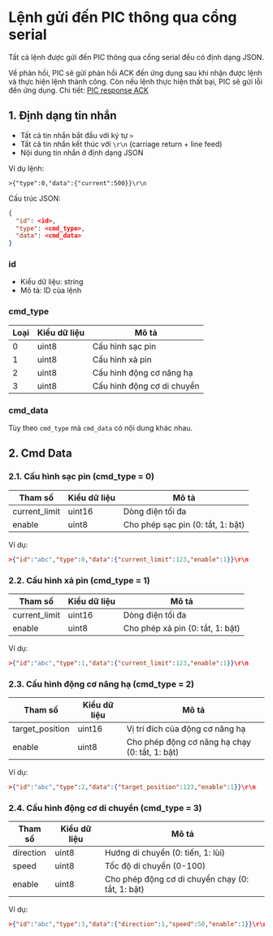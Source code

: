 # Lệnh gửi đến PIC thông qua cổng serial

Tất cả lệnh được gửi đến PIC thông qua cổng serial đều có định dạng JSON.

Về phản hồi, PIC sẽ gửi phản hồi ACK đến ứng dụng sau khi nhận được lệnh và thực hiện lệnh thành công. Còn nếu lệnh thực hiện thất bại, PIC sẽ gửi lỗi đến ứng dụng.
Chi tiết: [PIC response ACK](pic_response.md#3-phản-hồi-ack)

## 1. Định dạng tin nhắn

- Tất cả tin nhắn bắt đầu với ký tự `>`
- Tất cả tin nhắn kết thúc với `\r\n` (carriage return + line feed)
- Nội dung tin nhắn ở định dạng JSON

Ví dụ lệnh:
```
>{"type":0,"data":{"current":500}}\r\n
```

Cấu trúc JSON:
```json
{
  "id": <id>,
  "type": <cmd_type>,
  "data": <cmd_data>
}
```

### id

- Kiểu dữ liệu: string
- Mô tả: ID của lệnh

### cmd_type

| Loại | Kiểu dữ liệu | Mô tả                      |
|------|--------------|----------------------------|
| 0    | uint8        | Cấu hình sạc pin           |
| 1    | uint8        | Cấu hình xả pin            |
| 2    | uint8        | Cấu hình động cơ nâng hạ   |
| 3    | uint8        | Cấu hình động cơ di chuyển |

### cmd_data

Tùy theo `cmd_type` mà `cmd_data` có nội dung khác nhau.

## 2. Cmd Data

### 2.1. Cấu hình sạc pin (cmd_type = 0)

| Tham số        | Kiểu dữ liệu | Mô tả                                |
|----------------|--------------|--------------------------------------|
| current_limit  | uint16       | Dòng điện tối đa                     |
| enable         | uint8        | Cho phép sạc pin (0: tắt, 1: bật)    |

Ví dụ:
```json
>{"id":"abc","type":0,"data":{"current_limit":123,"enable":1}}\r\n
```

### 2.2. Cấu hình xả pin (cmd_type = 1)

| Tham số        | Kiểu dữ liệu | Mô tả                                |
|----------------|--------------|--------------------------------------|
| current_limit  | uint16       | Dòng điện tối đa                     |
| enable         | uint8        | Cho phép xả pin (0: tắt, 1: bật)     |

Ví dụ:
```json
>{"id":"abc","type":1,"data":{"current_limit":123,"enable":1}}\r\n
```

### 2.3. Cấu hình động cơ nâng hạ (cmd_type = 2)

| Tham số         | Kiểu dữ liệu | Mô tả                                          |
|-----------------|--------------|------------------------------------------------|
| target_position | uint16       | Vị trí đích của động cơ nâng hạ                |
| enable          | uint8        | Cho phép động cơ nâng hạ chạy (0: tắt, 1: bật) |

Ví dụ:
```json
>{"id":"abc","type":2,"data":{"target_position":123,"enable":1}}\r\n
```

### 2.4. Cấu hình động cơ di chuyển (cmd_type = 3)

| Tham số         | Kiểu dữ liệu | Mô tả                                            |
|-----------------|--------------|--------------------------------------------------|
| direction       | uint8        | Hướng di chuyển (0: tiến, 1: lùi)                |
| speed           | uint8        | Tốc độ di chuyển (0-100)                         |
| enable          | uint8        | Cho phép động cơ di chuyển chạy (0: tắt, 1: bật) |

Ví dụ:
```json
>{"id":"abc","type":3,"data":{"direction":1,"speed":50,"enable":1}}\r\n
```
